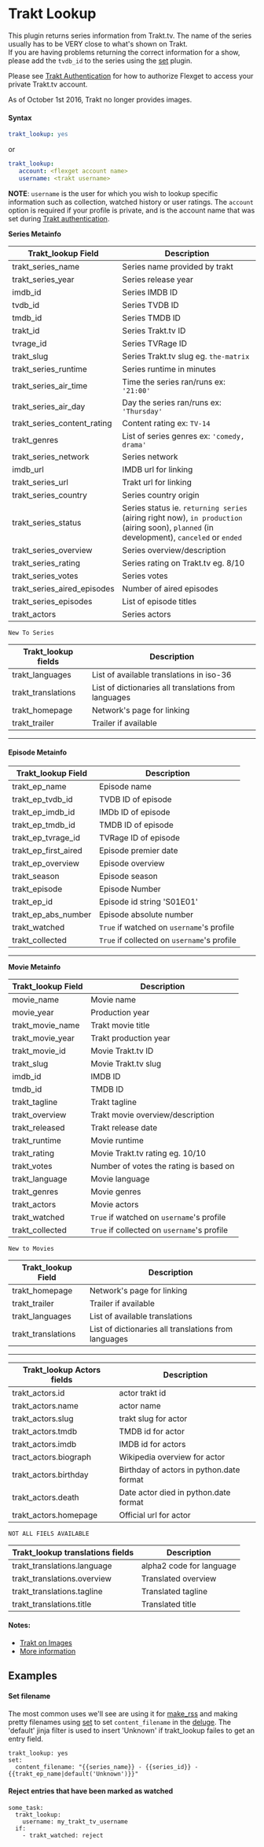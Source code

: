 # Trakt Lookup

This plugin returns series information from Trakt.tv. The name of the series usually has to be VERY close to what's shown on Trakt.  
If you are having problems returning the correct information for a show, please add the `tvdb_id` to the series using the [set](/Plugins/series/set) plugin.  

<div class="alert alert-info" role="alert">

Please see [Trakt Authentication](/Trakt_Authentication) for how to authorize Flexget to access your private Trakt.tv account.</div>
<div class="alert alert-danger" role="alert">

As of October 1st 2016, Trakt no longer provides images.</div>

#### Syntax

```yaml
trakt_lookup: yes
```
or

```YAML
trakt_lookup:
   account: <flexget account name>
   username: <trakt username>
```

**NOTE**: `username` is the user for which you wish to lookup specific information such as collection, watched history or user ratings. The `account` option is required if your profile is private, and is the account name that was set during [Trakt authentication](/Trakt_Authentication).

**Series Metainfo**

| Trakt_lookup Field | Description |
| --- | --- |
| trakt_series_name | Series name provided by trakt  |
| trakt_series_year | Series release year  |
| imdb_id | Series IMDB ID  |
| tvdb_id | Series TVDB ID  |
| tmdb_id | Series TMDB ID  |
| trakt_id | Series Trakt.tv ID  |
| tvrage_id | Series TVRage ID  |
| trakt_slug | Series Trakt.tv slug eg. `the-matrix`  |
| trakt_series_runtime | Series runtime in minutes  |
| trakt_series_air_time | Time the series ran/runs ex: `'21:00'`  |
| trakt_series_air_day | Day the series ran/runs ex: `'Thursday'`  |
| trakt_series_content_rating | Content rating ex: `TV-14`  |
| trakt_genres | List of series genres ex: `'comedy, drama'`  |
| trakt_series_network | Series network  |
| imdb_url | IMDB url for linking  |
| trakt_series_url | Trakt url for linking  |
| trakt_series_country | Series country origin  |
| trakt_series_status | Series status ie. `returning series` (airing right now), `in production` (airing soon), `planned` (in development), `canceled` or `ended`  |
| trakt_series_overview | Series overview/description  |
| trakt_series_rating | Series rating on Trakt.tv eg. 8/10  |
| trakt_series_votes | Series votes  |
| trakt_series_aired_episodes | Number of aired episodes  |
| trakt_series_episodes | List of episode titles  |
| trakt_actors | Series actors  |

`New To Series`

| Trakt_lookup fields  |  Description  |
| --- | --- |
| trakt_languages |  List of available translations in iso-36 |
| trakt_translations |  List of dictionaries all translations from languages |
| trakt_homepage |  Network's page for linking |
| trakt_trailer |  Trailer if available |
----

#### Episode Metainfo

| Trakt_lookup Field  |  Description  |
| --- | --- |
| trakt_ep_name |  Episode name  |
| trakt_ep_tvdb_id |  TVDB ID of episode  |
| trakt_ep_imdb_id |  IMDb ID of episode  |
| trakt_ep_tmdb_id |  TMDB ID of episode  |
| trakt_ep_tvrage_id |  TVRage ID of episode  |
| trakt_ep_first_aired |  Episode premier date  |
| trakt_ep_overview |  Episode overview  |
| trakt_season |  Episode season  |
| trakt_episode |  Episode Number  |
| trakt_ep_id |  Episode id string 'S01E01'  |
| trakt_ep_abs_number |  Episode absolute number  |
| trakt_watched |  `True` if watched on `username`'s profile  |
| trakt_collected |  `True` if collected on `username`'s profile  |

----
**Movie Metainfo**

| Trakt_lookup Field  |  Description  |
| --- | --- |
| movie_name |  Movie name  |
| movie_year |  Production year  |
| trakt_movie_name |  Trakt movie title  |
| trakt_movie_year |  Trakt production year  |
| trakt_movie_id |  Movie Trakt.tv ID  |
| trakt_slug |  Movie Trakt.tv slug  |
| imdb_id |  IMDB ID  |
| tmdb_id |  TMDB ID  |
| trakt_tagline |  Trakt tagline  |
| trakt_overview |  Trakt movie overview/description  |
| trakt_released |  Trakt release date  |
| trakt_runtime |  Movie runtime  |
| trakt_rating |  Movie Trakt.tv rating eg. 10/10  |
| trakt_votes |  Number of votes the rating is based on  |
| trakt_language |  Movie language  |
| trakt_genres |  Movie genres  |
| trakt_actors |  Movie actors  |
| trakt_watched |  `True` if watched on `username`'s profile  |
| trakt_collected |  `True` if collected on `username`'s profile  |

`New to Movies`

| Trakt_lookup Field  |  Description  |
| --- | --- |
| trakt_homepage |  Network's page for linking  |
| trakt_trailer |  Trailer if available  |
| trakt_languages |  List of available translations  |
| trakt_translations |  List of dictionaries all translations from languages  |
----

| Trakt_lookup Actors fields  |  Description  |
| --- | --- |
| trakt_actors.id  |  actor trakt id  |
| trakt_actors.name |  actor name  |
| trakt_actors.slug |  trakt slug for actor  |
| trakt_actors.tmdb |  TMDB id for actor  |
| trakt_actors.imdb |  IMDB id for actors  |
| tract_actors.biograph |  Wikipedia overview for actor  |
| trakt_actors.birthday |  Birthday of actors in python.date format  |
| trakt_actors.death |  Date actor died in python.date format  |
| trakt_actors.homepage |  Official url for actor  |


`NOT ALL FIELS AVAILABLE`

| Trakt_lookup translations fields  |  Description  |
| --- | --- |
| trakt_translations.language |  alpha2 code for language  |
| trakt_translations.overview |  Translated overview  |
| trakt_translations.tagline |  Translated tagline  |
| trakt_translations.title |  Translated title  |

#### Notes:

* [Trakt on Images](http://docs.trakt.apiary.io/#introduction/images)
* [More information](http://docs.trakt.apiary.io/#introduction/standard-media-objects)

## Examples

#### Set filename

The most common uses we'll see are using it for [make_rss](/Plugins/make_rss) and making pretty filenames using [set](/Plugins/set) to set `content_filename` in the [deluge](/Plugins/deluge). The 'default' jinja filter is used to insert 'Unknown' if trakt_lookup failes to get an entry field.

```
trakt_lookup: yes
set:
  content_filename: "{{series_name}} - {{series_id}} - {{trakt_ep_name|default('Unknown')}}"
```

#### Reject entries that have been marked as watched

```
some_task:
  trakt_lookup:
    username: my_trakt_tv_username
  if:
    - trakt_watched: reject
```
